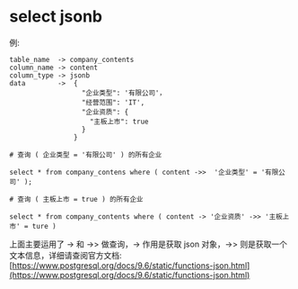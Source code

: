 # select  jsonb

例:

```text
table_name  -> company_contents
column_name -> content
column_type -> jsonb
data        ->  {
                  "企业类型": '有限公司'，
                  "经营范围": 'IT',
                  "企业资质": {
                    "主板上市": true
                  }
                }

# 查询 ( 企业类型 = '有限公司' ) 的所有企业

select * from company_contens where ( content ->>  '企业类型' = '有限公司' );

# 查询 ( 主板上市 = true ) 的所有企业

select * from company_contents where ( content -> '企业资质' ->> '主板上市' = ture )
```

上面主要运用了 -&gt; 和 -&gt;&gt; 做查询，-&gt;  作用是获取 json 对象，-&gt;&gt;  则是获取一个文本信息，详细请查阅官方文档: [https://www.postgresql.org/docs/9.6/static/functions-json.html](https://www.postgresql.org/docs/9.6/static/functions-json.html)

